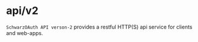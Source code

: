# api/v2

`SchwarzOAuth API verson-2` provides a restful HTTP(S) api service for clients and web-apps.